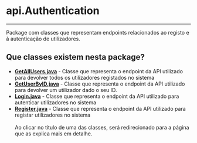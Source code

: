 # api.Authentication
*** 
Package com classes que representam endpoints relacionados ao registo e à autenticação de utilizadores.

## Que classes existem nesta package?

- [**GetAllUsers.java**](../Packages%20-%20Endpoints/Endpoints%20em%20api.Authentication/GetAllUsers.java.md) - Classe que representa o endpoint da API utilizado para devolver todos os utilizadores registados no sistema
-  [**GetUserByID.java**](../Packages%20-%20Endpoints/Endpoints%20em%20api.Authentication/GetUserByID.java.md) - Classe que representa o endpoint da API utilizado para devolver um utilizador dado o seu ID.
- [**Login.java**](../Packages%20-%20Endpoints/Endpoints%20em%20api.Authentication/Login.java.md) - Classe que representa o endpoint da API utilizado para autenticar utilizadores no sistema
- [**Register.java**](../Packages%20-%20Endpoints/Endpoints%20em%20api.Authentication/Register.java.md) - Classe que representa o endpoint da API utilizado para registar utilizadores no sistema
<br><br>
Ao clicar no título de uma das classes, será redirecionado para a página que as explica mais em detalhe.



